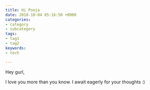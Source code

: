 ```yaml
---
title: Hi Pooja
date: 2018-10-04 05:16:50 +0000
categories:
- category
- subcategory
tags:
- tag1
- tag2
keywords:
- tech

---
```

Hey gurl,
<!--more-->

I love you more than you know. I await eagerly for your thoughts :)